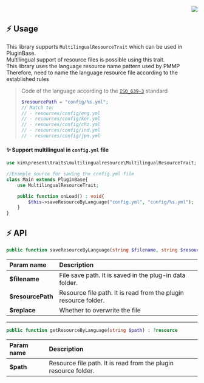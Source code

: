 <p align="right">  
  <a href="https://github.com/PresentKim/multilingual-resource-trait/blob/main/README_KOR.md">  
    <img src="https://img.shields.io/static/v1?label=%ED%95%9C%EA%B5%AD%EC%96%B4&message=%EB%A1%9C+%EC%9D%BD%EA%B8%B0&labelColor=success">  
  </a>  
</p>  
  
## :zap: Usage  
This library supports `MultilingualResourceTrait` which can be used in PluginBase.  
Multilingual support of resource files is possible using this trait.  
This library uses the language resource name pattern used by PMMP  
Therefore, need to name the language resource file according to the established rules  
> Code of the language according to the [`ISO_639-3`](https://en.wikipedia.org/wiki/ISO_639-3) standard
> ```php  
> $resourcePath = "config/%s.yml";  
> // Match to:  
> // - resources/config/eng.yml  
> // - resources/config/kor.yml  
> // - resources/config/chz.yml  
> // - resources/config/ind.yml  
> // - resources/config/jpn.yml  
> ```  
  
#### :sparkles: Support multilingual in `config.yml` file
````php  
use kim\present\traits\multilingualresource\MultilingualResourceTrait;  

//Example source for saving the config.yml file 
class Main extends PluginBase{  
    use MultilingualResourceTrait;  

    public function onLoad() : void{  
        $this->saveResourceByLanguage("config.yml", "config/%s.yml");  
    }  
}  
````  
  
## :zap: API  
````php  
public function saveResourceByLanguage(string $filename, string $resourcePath, bool $replace = false) : bool  
````  
| Param name        | Description |  
| :---------------- | :---------- |  
| **$filename**     | File save path. It is saved in the plug-in data folder. |  
| **$resourcePath** | Resource file path. It is read from the plugin resource folder. |  
| **$replace**      | Whether to overwrite the file |  
  
----------  
  
````php  
public function getResourceByLanguage(string $path) : ?resource  
````  
| Param name        | Description |  
| :---------------- | :---------- |  
| **$path** | Resource file path. It is read from the plugin resource folder. |  
